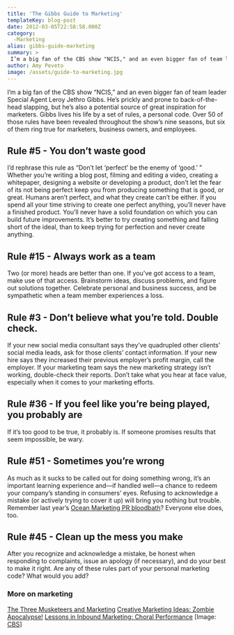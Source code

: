 ```yaml
---
title: 'The Gibbs Guide to Marketing'
templateKey: blog-post
date: 2012-03-05T22:58:58.000Z
category: 
  -Marketing
alias: gibbs-guide-marketing
summary: > 
 I’m a big fan of the CBS show "NCIS," and an even bigger fan of team leader Special Agent Leroy Jethro Gibbs. He’s prickly and prone to back-of-the-head slapping, but he’s also a potential source of great inspiration for marketers.
author: Amy Peveto
image: /assets/guide-to-marketing.jpg
---
```


I’m a big fan of the CBS show “NCIS,” and an even bigger fan of team leader Special Agent Leroy Jethro Gibbs. He’s prickly and prone to back-of-the-head slapping, but he’s also a potential source of great inspiration for marketers. Gibbs lives his life by a set of rules, a personal code. Over 50 of those rules have been revealed throughout the show’s nine seasons, but six of them ring true for marketers, business owners, and employees.

Rule #5 - You don’t waste good
------------------------------

I’d rephrase this rule as “Don’t let ‘perfect’ be the enemy of ‘good.’ ” Whether you’re writing a blog post, filming and editing a video, creating a whitepaper, designing a website or developing a product, don’t let the fear of its not being perfect keep you from producing something that is good, or great. Humans aren’t perfect, and what they create can’t be either. If you spend all your time striving to create one perfect anything, you’ll never have a finished product. You’ll never have a solid foundation on which you can build future improvements. It’s better to try creating something and falling short of the ideal, than to keep trying for perfection and never create anything.

Rule #15 - Always work as a team
--------------------------------

Two (or more) heads are better than one. If you’ve got access to a team, make use of that access. Brainstorm ideas, discuss problems, and figure out solutions together. Celebrate personal and business success, and be sympathetic when a team member experiences a loss.

Rule #3 - Don’t believe what you’re told. Double check.
-------------------------------------------------------

If your new social media consultant says they’ve quadrupled other clients’ social media leads, ask for those clients’ contact information. If your new hire says they increased their previous employer’s profit margin, call the employer. If your marketing team says the new marketing strategy isn’t working, double-check their reports. Don’t take what you hear at face value, especially when it comes to your marketing efforts.

Rule #36 - If you feel like you’re being played, you probably are
-----------------------------------------------------------------

If it’s too good to be true, it probably is. If someone promises results that seem impossible, be wary.

Rule #51 - Sometimes you’re wrong
---------------------------------

As much as it sucks to be called out for doing something wrong, it’s an important learning experience and—if handled well—a chance to redeem your company’s standing in consumers’ eyes. Refusing to acknowledge a mistake (or actively trying to cover it up) will bring you nothing but trouble. Remember last year’s [Ocean Marketing PR bloodbath](http://venturebeat.com/2011/12/27/ocean-marketing-how-to-self-destruct-your-company-with-just-a-few-measly-emails/)? Everyone else does, too.

Rule #45 - Clean up the mess you make
-------------------------------------

After you recognize and acknowledge a mistake, be honest when responding to complaints, issue an apology (if necessary), and do your best to make it right. Are any of these rules part of your personal marketing code? What would you add?

### More on marketing

[The Three Musketeers and Marketing](/insights/three-musketeers-and-marketing) [Creative Marketing Ideas: Zombie Apocalypse!](/insights/creative-marketing-ideas-zombie-apocalypse) [Lessons in Inbound Marketing: Choral Performance](/insights/lessons-inbound-marketing-choral-performance) \[Image: [CBS](http://www.cbs.com/shows/ncis/)\]